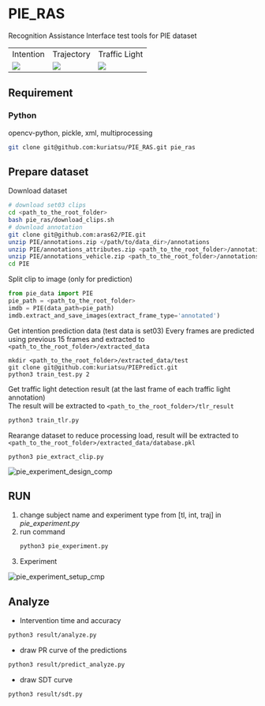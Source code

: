 # PIE_RAS
Recognition Assistance Interface test tools for PIE dataset

<table>
    <tr>
        <td>Intention</td>
        <td>Trajectory</td>
        <td>Traffic Light</td>
    <tr>
        <td><img src="https://user-images.githubusercontent.com/38074802/167537319-648eb6c3-fd0c-45bb-8d3c-4e4889887395.png"></td>
        <td><img src="https://user-images.githubusercontent.com/38074802/167537274-77fcb4bc-1d93-471d-b5fa-737496622a98.png"></td>
        <td><img src="https://user-images.githubusercontent.com/38074802/167537123-ca9877d0-7c19-4fed-9a9d-b954ae2472a5.png"></td>
    </tr>
</table>



## Requirement
### Python
opencv-python, pickle, xml, multiprocessing
```bash
git clone git@github.com:kuriatsu/PIE_RAS.git pie_ras
```
## Prepare dataset
Download dataset
```bash
# download set03 clips
cd <path_to_the_root_folder>
bash pie_ras/download_clips.sh
# download annotation
git clone git@github.com:aras62/PIE.git
unzip PIE/annotations.zip </path/to/data_dir>/annotations
unzip PIE/annotations_attributes.zip <path_to_the_root_folder>/annotations_attributes
unzip PIE/annotations_vehicle.zip <path_to_the_root_folder>/annotations_vehicle
cd PIE
```

Split clip to image (only for prediction)
```python
from pie_data import PIE
pie_path = <path_to_the_root_folder>
imdb = PIE(data_path=pie_path)
imdb.extract_and_save_images(extract_frame_type='annotated')
```

Get intention prediction data (test data is set03)
Every frames are predicted using previous 15 frames and extracted to `<path_to_the_root_folder>/extracted_data`
```
mkdir <path_to_the_root_folder>/extracted_data/test
git clone git@github.com:kuriatsu/PIEPredict.git
python3 train_test.py 2
```

Get traffic light detection result (at the last frame of each traffic light annotation)  
The result will be extracted to `<path_to_the_root_folder>/tlr_result`
```bash
python3 train_tlr.py
```

Rearange dataset to reduce processing load, result will be extracted to `<path_to_the_root_folder>/extracted_data/database.pkl`
```
python3 pie_extract_clip.py
```

![pie_experiment_design_comp](https://user-images.githubusercontent.com/38074802/167537879-658ba6ec-2204-4e65-b0b9-4573a22870a0.png)



## RUN
1. change subject name and experiment type from [tl, int, traj] in *pie_experiment.py*
2. run command
    ```bash
    python3 pie_experiment.py
    ```
3. Experiment

![pie_experiment_setup_cmp](https://user-images.githubusercontent.com/38074802/167537869-ca5aa073-dee4-4380-b530-2f40cd36d36e.png)

## Analyze
* Intervention time and accuracy
```bash
python3 result/analyze.py
```

* draw  PR curve of the predictions
```bash
python3 result/predict_analyze.py
```

* draw SDT curve
```bash
python3 result/sdt.py
```
